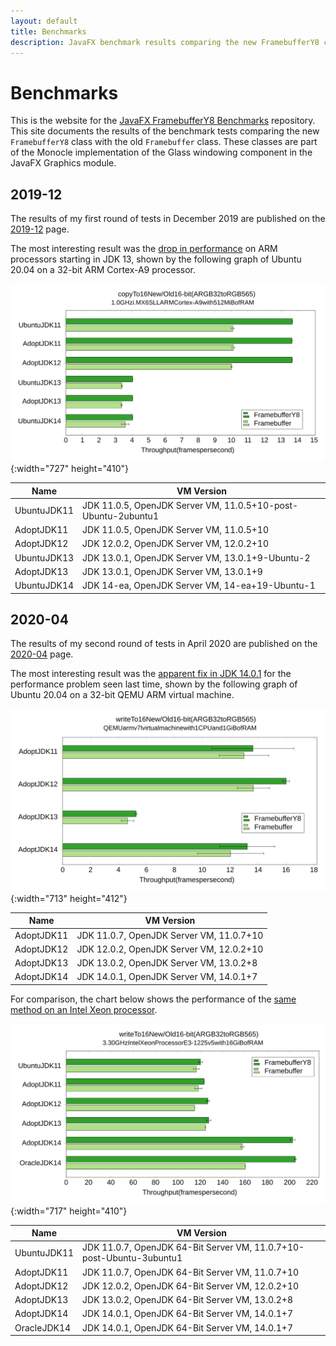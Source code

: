 ```yaml
---
layout: default
title: Benchmarks
description: JavaFX benchmark results comparing the new FramebufferY8 class with the old Framebuffer class.
---
```


# Benchmarks

This is the website for the [JavaFX FramebufferY8 Benchmarks](https://github.com/jgneff/framebufferY8) repository.
This site documents the results of the benchmark tests comparing the new `FramebufferY8` class with the old `Framebuffer` class.
These classes are part of the Monocle implementation of the Glass windowing component in the JavaFX Graphics module.

## 2019-12

The results of my first round of tests in December 2019 are published on the [2019-12](2019-12/) page.

The most interesting result was the [drop in performance](2019-12/#copyto16newold) on ARM processors starting in JDK 13, shown by the following graph of Ubuntu 20.04 on a 32-bit ARM Cortex-A9 processor.

![Bar Chart](2019-12/clarahd-focal-copyTo16-2019-12-16.svg){:width="727" height="410"}

| Name        | VM Version |
|-------------|------------|
| UbuntuJDK11 | JDK 11.0.5, OpenJDK Server VM, 11.0.5+10-post-Ubuntu-2ubuntu1 |
| AdoptJDK11  | JDK 11.0.5, OpenJDK Server VM, 11.0.5+10 |
| AdoptJDK12  | JDK 12.0.2, OpenJDK Server VM, 12.0.2+10 |
| UbuntuJDK13 | JDK 13.0.1, OpenJDK Server VM, 13.0.1+9-Ubuntu-2 |
| AdoptJDK13  | JDK 13.0.1, OpenJDK Server VM, 13.0.1+9 |
| UbuntuJDK14 | JDK 14-ea, OpenJDK Server VM, 14-ea+19-Ubuntu-1 |

## 2020-04

The results of my second round of tests in April 2020 are published on the [2020-04](2020-04/) page.

The most interesting result was the [apparent fix in JDK 14.0.1](2020-04/#writeto16newold) for the performance problem seen last time, shown by the following graph of Ubuntu 20.04 on a 32-bit QEMU ARM virtual machine.

![Bar Chart](2020-04/armfocal-focal-writeTo16-2020-04-27.svg){:width="713" height="412"}

| Name        | VM Version |
|-------------|------------|
| AdoptJDK11  | JDK 11.0.7, OpenJDK Server VM, 11.0.7+10 |
| AdoptJDK12  | JDK 12.0.2, OpenJDK Server VM, 12.0.2+10 |
| AdoptJDK13  | JDK 13.0.2, OpenJDK Server VM, 13.0.2+8 |
| AdoptJDK14  | JDK 14.0.1, OpenJDK Server VM, 14.0.1+7 |

For comparison, the chart below shows the performance of the [same method on an Intel Xeon processor](2020-04/#writeto16newold-1).

![Bar Chart](2020-04/focal-focal-writeTo16-2020-04-28.svg){:width="717" height="410"}

| Name        | VM Version |
|-------------|------------|
| UbuntuJDK11 | JDK 11.0.7, OpenJDK 64-Bit Server VM, 11.0.7+10-post-Ubuntu-3ubuntu1 |
| AdoptJDK11  | JDK 11.0.7, OpenJDK 64-Bit Server VM, 11.0.7+10 |
| AdoptJDK12  | JDK 12.0.2, OpenJDK 64-Bit Server VM, 12.0.2+10 |
| AdoptJDK13  | JDK 13.0.2, OpenJDK 64-Bit Server VM, 13.0.2+8 |
| AdoptJDK14  | JDK 14.0.1, OpenJDK 64-Bit Server VM, 14.0.1+7 |
| OracleJDK14 | JDK 14.0.1, OpenJDK 64-Bit Server VM, 14.0.1+7 |
